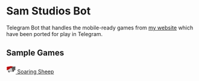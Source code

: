 # Sam Studios Bot

Telegram Bot that handles the mobile-ready games from [my website](https://samleo8.github.io/games) which have been ported for play in Telegram.

## Sample Games
[<img src="img/soaringsheep.png" width="25px" /> Soaring Sheep](https://telegram.me/SamStudiosBot?game=SoaringSheep)
